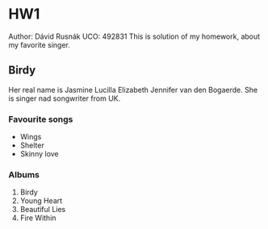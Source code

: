 # HW1
Author: Dávid Rusnák
UCO: 492831
This is solution of my homework, about my favorite singer.

## Birdy

Her real name is Jasmine Lucilla Elizabeth Jennifer van den Bogaerde. She is singer nad songwriter from UK.

### Favourite songs

- Wings
- Shelter
- Skinny love

### Albums

1. Birdy
2. Young Heart
3. Beautiful Lies
4. Fire Within
